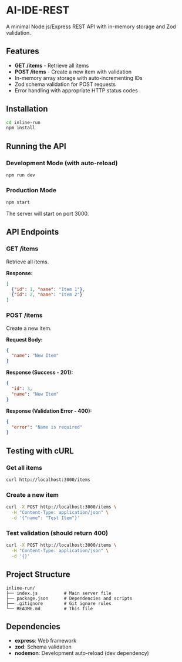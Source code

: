 # AI-IDE-REST

A minimal Node.js/Express REST API with in-memory storage and Zod validation.

## Features

- **GET /items** - Retrieve all items
- **POST /items** - Create a new item with validation
- In-memory array storage with auto-incrementing IDs
- Zod schema validation for POST requests
- Error handling with appropriate HTTP status codes

## Installation

```bash
cd inline-run
npm install
```

## Running the API

### Development Mode (with auto-reload)
```bash
npm run dev
```

### Production Mode
```bash
npm start
```

The server will start on port 3000.

## API Endpoints

### GET /items
Retrieve all items.

**Response:**
```json
[
  {"id": 1, "name": "Item 1"},
  {"id": 2, "name": "Item 2"}
]
```

### POST /items
Create a new item.

**Request Body:**
```json
{
  "name": "New Item"
}
```

**Response (Success - 201):**
```json
{
  "id": 3,
  "name": "New Item"
}
```

**Response (Validation Error - 400):**
```json
{
  "error": "Name is required"
}
```

## Testing with cURL

### Get all items
```bash
curl http://localhost:3000/items
```

### Create a new item
```bash
curl -X POST http://localhost:3000/items \
  -H "Content-Type: application/json" \
  -d '{"name": "Test Item"}'
```

### Test validation (should return 400)
```bash
curl -X POST http://localhost:3000/items \
  -H "Content-Type: application/json" \
  -d '{}'
```

## Project Structure

```
inline-run/
├── index.js          # Main server file
├── package.json      # Dependencies and scripts
├── .gitignore        # Git ignore rules
└── README.md         # This file
```

## Dependencies

- **express**: Web framework
- **zod**: Schema validation
- **nodemon**: Development auto-reload (dev dependency)
